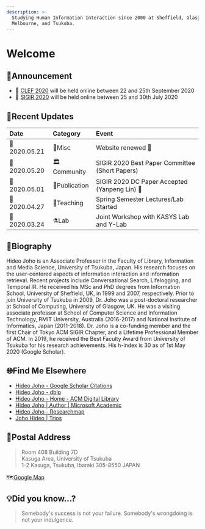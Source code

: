 ```yaml
---
description: >-
  Studying Human Information Interaction since 2000 at Sheffield, Glasgow,
  Melbourne, and Tsukuba.
---
```


# Welcome

## 📢Announcement

* 📆 [CLEF 2020](https://clef2020.clef-initiative.eu/) will be held online between 22 and 25th September 2020
* 📆 [SIGIR 2020](http://sigir.org/sigir2020/) will be held online between 25 and 30th July 2020

## 🐾Recent Updates

| Date | Category | Event |
| :--- | :--- | :--- |
| 📆2020.05.21 | 🏡Misc | Website renewed 🎊 |
| 📆2020.05.20 | 🏛Community | SIGIR 2020 Best Paper Committee \(Short Papers\) |
| 📆2020.05.01 | 💎Publication | SIGIR 2020 DC Paper Accepted \(Yanpeng Lin\) 🎉 |
| 📆2020.04.27 | 🥋Teaching | Spring Semester Lectures/Lab Started |
| 📆2020.03.24 | ⚗Lab | Joint Workshop with KASYS Lab and Y-Lab |

## 👤Biography

Hideo Joho is an Associate Professor in the Faculty of Library, Information and Media Science, University of Tsukuba, Japan. His research focuses on the user-centered aspects of information interaction and information retrieval. Recent projects include Conversational Search, Lifelogging, and Temporal IR. He received his MSc and PhD degrees from Information School, University of Sheffield, UK, in 1999 and 2007, respectively. Prior to join University of Tsukuba in 2009, Dr. Joho was a post-doctoral researcher at School of Computing, University of Glasgow, UK. He was a visiting associate professor at School of Computer Science and Information Technology, RMIT University, Australia \(2016-2017\) and National Institute of Informatics, Japan \(2011-2018\). Dr. Joho is a co-funding member and the first Chair of Tokyo ACM SIGIR Chapter, and a Lifetime Professional Member of ACM. In 2019, he received the Best Faculty Award from University of Tsukuba for his research achievements. His h-index is 30 as of 1st May 2020 \(Google Scholar\).

## 🌐Find Me Elsewhere

* [Hideo Joho - Google Scholar Citations](https://scholar.google.com/citations?user=8W8gwisAAAAJ&hl=en)
* [Hideo Joho - dblp](https://dblp.org/pers/j/Joho:Hideo.html)
* [Hideo Joho - Home - ACM Digital Library](https://dl.acm.org/profile/81100310348)
* [Hideo Joho \| Author \| Microsoft Academic](https://academic.microsoft.com/author/256360013/publication?paperId=1891216533)
* [Hideo Joho - Researchmap](https://researchmap.jp/read0152592/?lang=english)
* [Joho Hideo \| Trios](https://trios.tsukuba.ac.jp/en/researcher/0000002518)

## 📮Postal Address

> Room 408 Building 7D  
> Kasuga Area, University of Tsukuba  
> 1-2 Kasuga, Tsukuba, Ibaraki 305-8550 JAPAN

🗺[Google Map](https://goo.gl/maps/dDG44wSZRfkzSwZM6)

## 💡Did you know...?

> Somebody's success is not your failure. Somebody's wrongdoing is not your indulgence.

